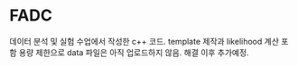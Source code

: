 # FADC
데이터 분석 및 실험 수업에서 작성한 c++ 코드. template 제작과 likelihood 계산 포함
용량 제한으로 data 파일은 아직 업로드하지 않음. 해결 이후 추가예정.
